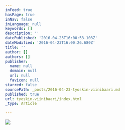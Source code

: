 ```yaml
---
inFeed: true
hasPage: true
inNav: false
inLanguage: null
keywords: []
description: ''
datePublished: '2016-04-23T16:00:53.103Z'
dateModified: '2016-04-23T16:00:26.680Z'
title: ''
author: []
authors: []
publisher:
  name: null
  domain: null
  url: null
  favicon: null
starred: false
sourcePath: _posts/2016-04-23-tyoskin-viinibaari.md
published: true
url: tyoskin-viinibaari/index.html
_type: Article

---
```

![](https://the-grid-user-content.s3-us-west-2.amazonaws.com/f938e9bd-37d1-4b92-a1e9-a0afb4c73d66.jpg)